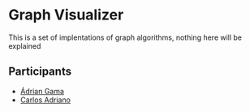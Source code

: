 # Graph Visualizer

This is a set of implentations of graph algorithms, nothing here will be explained

## Participants
- [Ádrian Gama](https://github.com/jusqua)
- [Carlos Adriano](https://github.com/biribas)